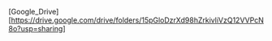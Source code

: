 [Google_Drive] [https://drive.google.com/drive/folders/15pGloDzrXd98hZrkivliVzQ12VVPcN8o?usp=sharing]

